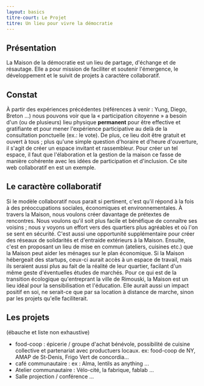 ```yaml
---
layout: basics
titre-court: Le Projet
titre: Un lieu pour vivre la démocratie
---
```


## Présentation
La Maison de la démocratie est un lieu de partage, d'échange et de résautage. Elle a pour mission de faciliter et soutenir l'émergence, le développement et le suivit de projets à caractère collaboratif.

## Constat
À partir des expériences précédentes (références à venir : Yung, Diego, Breton ...) nous pouvons voir que la « participation citoyenne » a besoin d'un (ou de plusieurs) lieu physique **permanent** pour être effective et gratifiante et pour mener l'expérience participative au delà de la consultation ponctuelle (ex.: le vote). De plus, ce lieu doit être gratuit et ouvert à tous ; plus qu'une simple question d'horaire et d'heure d'ouverture, il s'agit de créer un espace invitant et rassembleur. Pour créer un tel espace, il faut que l'élaboration et la gestion de la maison ce fasse de manière cohérente avec les idées de participation et d'inclusion. Ce site web collaboratif en est un exemple.

## Le caractère collaboratif
Si le modèle collaboratif nous parait si pertinent, c'est qu'il répond à la fois à des préoccupations sociales, économiques et environnementales. À travers la Maison, nous voulons créer davantage de prétextes de rencontres. Nous voulons qu'il soit plus facile et bénéfique de connaître ses voisins ; nous y voyons un effort vers des quartiers plus agréables et où l'on se sent en sécurité. C'est aussi une opportunité supplémentaire pour créer des réseaux de solidarités et d'entraide extérieurs à la Maison. Ensuite, c'est en proposant un lieu de mise en commun (ateliers, cuisines etc.) que la Maison peut aider les ménages sur le plan économique. Si la Maison hébergeait des startups, ceux-ci aurait accès à un espace de travail, mais ils seraient aussi plus au fait de la réalité de leur quartier, facilant d'un même geste d'éventuelles études de marchés. Pour ce qui est de la transition écologique qu'entreprant la ville de Rimouski, la Maison est un lieu idéal pour la sensibilisation et l'éducation. Elle aurait aussi un impact positif en soi, ne serait-ce que par sa location à distance de marche, sinon par les projets qu'elle faciliterait.

## Les projets
(ébauche et liste non exhaustive)
  - food-coop : épicerie / groupe d'achat bénévole, possibilité de cuisine collective et partenariat avec productuers locaux. ex: food-coop de NY, AMAP de St-Denis, Frigo Vert de concordia...
  - café communautaire : ex : Alma, lentils as anything ...
  - Atelier communautaire : Vélo-cité, la fabrique, fablab ...
  - Salle projection / conférence
  ...
